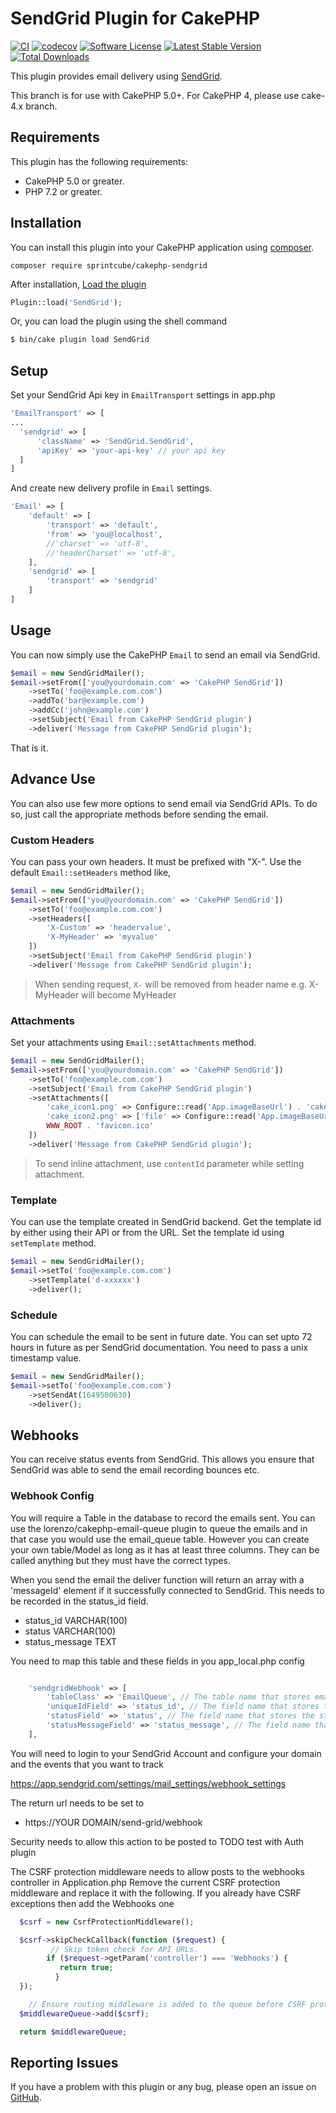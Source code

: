 # SendGrid Plugin for CakePHP

[![CI](https://github.com/sprintcube/cakephp-sendgrid/workflows/CI/badge.svg?branch=master)](https://github.com/sprintcube/cakephp-sendgrid/actions)
[![codecov](https://codecov.io/gh/sprintcube/cakephp-sendgrid/branch/master/graph/badge.svg)](https://codecov.io/gh/sprintcube/cakephp-sendgrid)
[![Software License](https://img.shields.io/badge/license-MIT-brightgreen.svg?style=flat-square)](LICENSE)
[![Latest Stable Version](https://poser.pugx.org/sprintcube/cakephp-sendgrid/v/stable)](https://packagist.org/packages/sprintcube/cakephp-sendgrid)
[![Total Downloads](https://poser.pugx.org/sprintcube/cakephp-sendgrid/downloads)](https://packagist.org/packages/sprintcube/cakephp-sendgrid)

This plugin provides email delivery using [SendGrid](https://sendgrid.com/).

This branch is for use with CakePHP 5.0+. For CakePHP 4, please use cake-4.x branch.

## Requirements

This plugin has the following requirements:

* CakePHP 5.0 or greater.
* PHP 7.2 or greater.

## Installation

You can install this plugin into your CakePHP application using [composer](http://getcomposer.org).

```
composer require sprintcube/cakephp-sendgrid
```

After installation, [Load the plugin](http://book.cakephp.org/3.0/en/plugins.html#loading-a-plugin)
```php
Plugin::load('SendGrid');
```
Or, you can load the plugin using the shell command
```sh
$ bin/cake plugin load SendGrid
```

## Setup

Set your SendGrid Api key in `EmailTransport` settings in app.php

```php
'EmailTransport' => [
...
  'sendgrid' => [
      'className' => 'SendGrid.SendGrid',
      'apiKey' => 'your-api-key' // your api key
  ]
]
```
And create new delivery profile in `Email` settings.

```php
'Email' => [
    'default' => [
        'transport' => 'default',
        'from' => 'you@localhost',
        //'charset' => 'utf-8',
        //'headerCharset' => 'utf-8',
    ],
    'sendgrid' => [
        'transport' => 'sendgrid'
    ]
]
```

## Usage

You can now simply use the CakePHP `Email` to send an email via SendGrid.

```php
$email = new SendGridMailer();
$email->setFrom(['you@yourdomain.com' => 'CakePHP SendGrid'])
    ->setTo('foo@example.com.com')
    ->addTo('bar@example.com')
    ->addCc('john@example.com')
    ->setSubject('Email from CakePHP SendGrid plugin')
    ->deliver('Message from CakePHP SendGrid plugin');
```

That is it.

## Advance Use
You can also use few more options to send email via SendGrid APIs. To do so, just call the appropriate methods before sending the email.

### Custom Headers
You can pass your own headers. It must be prefixed with "X-". Use the default `Email::setHeaders` method like,

```php
$email = new SendGridMailer();
$email->setFrom(['you@yourdomain.com' => 'CakePHP SendGrid'])
    ->setTo('foo@example.com.com')
    ->setHeaders([
        'X-Custom' => 'headervalue',
        'X-MyHeader' => 'myvalue'
    ])
    ->setSubject('Email from CakePHP SendGrid plugin')
    ->deliver('Message from CakePHP SendGrid plugin');
```

> When sending request, `X-` will be removed from header name e.g. X-MyHeader will become MyHeader

### Attachments
Set your attachments using `Email::setAttachments` method.

```php
$email = new SendGridMailer();
$email->setFrom(['you@yourdomain.com' => 'CakePHP SendGrid'])
    ->setTo('foo@example.com.com')
    ->setSubject('Email from CakePHP SendGrid plugin')
    ->setAttachments([
        'cake_icon1.png' => Configure::read('App.imageBaseUrl') . 'cake.icon.png',
        'cake_icon2.png' => ['file' => Configure::read('App.imageBaseUrl') . 'cake.icon.png'],
        WWW_ROOT . 'favicon.ico'
    ])
    ->deliver('Message from CakePHP SendGrid plugin');
```

> To send inline attachment, use `contentId` parameter while setting attachment.

### Template
You can use the template created in SendGrid backend. Get the template id by either using their API or from the URL.
Set the template id using `setTemplate` method.

```php
$email = new SendGridMailer();
$email->setTo('foo@example.com.com')
    ->setTemplate('d-xxxxxx')
    ->deliver();
```

### Schedule
You can schedule the email to be sent in future date. You can set upto 72 hours in future as per SendGrid documentation. You need to pass a unix timestamp value.

```php
$email = new SendGridMailer();
$email->setTo('foo@example.com.com')
    ->setSendAt(1649500630)
    ->deliver();
```
## Webhooks
You can receive status events from SendGrid. This allows you ensure that SendGrid was able to send the email recording bounces etc. 

### Webhook Config
You will require a Table in the database to record the emails sent. You can use the lorenzo/cakephp-email-queue plugin to queue the emails and in that case you would 
use the email_queue table. However you can create your own table/Model as long as it has at least three columns. They can be called anything but they must have the correct types.

When you send the email the deliver function will return an array with a 'messageId' element if it successfully connected to SendGrid. This needs to be recorded in the status_id field.

* status_id VARCHAR(100)
* status VARCHAR(100)
* status_message TEXT

You need to map this table and these fields in you app_local.php config

```php

    'sendgridWebhook' => [
        'tableClass' => 'EmailQueue', // The table name that stores email data
        'uniqueIdField' => 'status_id', // The field name that stores the unique message ID VARCHAR(100)
        'statusField' => 'status', // The field name that stores the status of the email status VARCHAR(100)
        'statusMessageField' => 'status_message', // The field name that stores the status messages TEXT
    ],

```

You will need to login to your SendGrid Account and configure your domain and the events that you want to track

 https://app.sendgrid.com/settings/mail_settings/webhook_settings

The return url needs to be set to 
* https://YOUR DOMAIN/send-grid/webhook

Security needs to allow this action to be posted to TODO test with Auth plugin

The CSRF protection middleware needs to allow posts to the webhooks controller in Application.php
Remove the current CSRF protection middleware and replace it with the following. If you already have CSRF exceptions then add the Webhooks one
  
  ```php
    $csrf = new CsrfProtectionMiddleware();

    $csrf->skipCheckCallback(function ($request) {
           // Skip token check for API URLs.
          if ($request->getParam('controller') === 'Webhooks') {
             return true;
            }
    });
 
      // Ensure routing middleware is added to the queue before CSRF protection middleware.
    $middlewareQueue->add($csrf);
 
    return $middlewareQueue;
  
  ```


  


## Reporting Issues

If you have a problem with this plugin or any bug, please open an issue on [GitHub](https://github.com/sprintcube/cakephp-sendgrid/issues).
